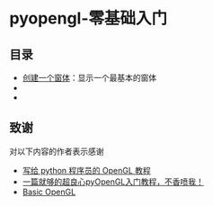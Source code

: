# pyopengl-零基础入门
## 目录
- [创建一个窗体](./window.py)：显示一个最基本的窗体
- []()
- []()
## 致谢
对以下内容的作者表示感谢
- [写给 python 程序员的 OpenGL 教程](https://xufive.blog.csdn.net/article/details/86565130)
- [一篇就够的超良心pyOpenGL入门教程，不香喷我！](https://blog.csdn.net/edj_13/article/details/104673528)
- [Basic OpenGL](http://www.opengl-tutorial.org/beginners-tutorials/)
